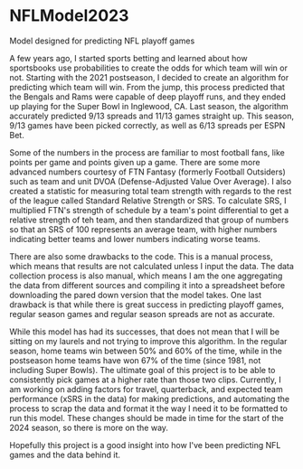 # NFLModel2023
Model designed for predicting NFL playoff games

A few years ago, I started sports betting and learned about how sportsbooks use probabilities to create the odds for which team will win or not. Starting with the 2021 postseason, I decided to create an algorithm for predicting which team will win. From the jump, this process predicted that the Bengals and Rams were capable of deep playoff runs, and they ended up playing for the Super Bowl in Inglewood, CA. Last season, the algorithm accurately predicted 9/13 spreads and 11/13 games straight up. This season, 9/13 games have been picked correctly, as well as 6/13 spreads per ESPN Bet.

Some of the numbers in the process are familiar to most football fans, like points per game and points given up a game. There are some more advanced numbers courtesy of FTN Fantasy (formerly Football Outsiders) such as team and unit DVOA (Defense-Adjusted Value Over Average). I also created a statistic for measuring total team strength with regards to the rest of the league called Standard Relative Strength or SRS. To calculate SRS, I multiplied FTN's strength of schedule by a team's point differential to get a relative strength of teh team, and then standardized that group of numbers so that an SRS of 100 represents an average team, with higher numbers indicating better teams and lower numbers indicating worse teams.

There are also some drawbacks to the code. This is a manual process, which means that results are not calculated unless I input the data. The data collection process is also manual, which means I am the one aggregating the data from different sources and compiling it into a spreadsheet before downloading the pared down version that the model takes. One last drawback is that while there is great success in predicting playoff games, regular season games and regular season spreads are not as accurate.

While this model has had its successes, that does not mean that I will be sitting on my laurels and not trying to improve this algorithm. In the regular season, home teams win between 50% and 60% of the time, while in the postseason home teams have won 67% of the time (since 1981, not including Super Bowls). The ultimate goal of this project is to be able to consistently pick games at a higher rate than those two clips. Currently, I am working on adding factors for travel, quarterback, and expected team performance (xSRS in the data) for making predictions, and automating the process to scrap the data and format it the way I need it to be formatted to run this model. These changes should be made in time for the start of the 2024 season, so there is more on the way. 

Hopefully this project is a good insight into how I've been predicting NFL games and the data behind it.
